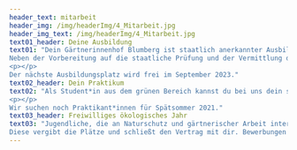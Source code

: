 ```yaml
---
header_text: mitarbeit
header_img: /img/headerImg/4_Mitarbeit.jpg
header_img_text: /img/headerImg/4_Mitarbeit.jpg
text01_header: Deine Ausbildung
text01: "Dein Gärtnerinnenhof Blumberg ist staatlich anerkannter Ausbildungsbetrieb für Gärtner*innen der Fachrichtung Gemüsebau. Die reguläre Ausbildungszeit beträgt drei Jahre und kann gegebenenfalls auf bis zu zwei Jahre verkürzt werden.
Neben der Vorbereitung auf die staatliche Prüfung und der Vermittlung des Grundhandwerks für Gemüsebau wirst du bei uns einen intensiven Einblick in die regenerative Landwirtschaft erhalten. Prinzipiell werden unsere Auszubildenden bei Interesse in alle Bereiche des täglichen Betriebes eingebunden. Wir lernen selber alle noch jeden Tag und lassen dich an diesem Prozess gerne teilhaben und mitwirken.
<p></p>
Der nächste Ausbildungsplatz wird frei im September 2023."
text02_header: Dein Praktikum
text02: "Als Student*in aus dem grünen Bereich kannst du bei uns dein studiumsrelevantes Praktikum absolvieren. Wünschenswert ist ein Zeitraum von mindestens drei Monaten. Bedarf besteht generell von April/Mai bis Oktober/November.Im Winter können wir leider keine Plätze vergeben.
<p></p>
Wir suchen noch Praktikant*innen für Spätsommer 2021."
text03_header: Freiwilliges ökologisches Jahr
text03: "Jugendliche, die an Naturschutz und gärtnerischer Arbeit interessiert sind, können ihr Freiwilliges Ökologisches Jahr (FÖJ) vom 01.09. bis 31.08. des Folgejahres bei uns absolvieren. Vermittler für das FÖJ ist die Stiftung Naturschutz Berlin Link
Diese vergibt die Plätze und schließt den Vertrag mit dir. Bewerbungen demnach bitte direkt an die Stiftung richten!"
---
```

